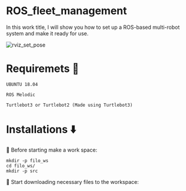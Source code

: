 # ROS_fleet_management
In this work title, I will show you how to set up a ROS-based multi-robot system and make it ready for use.

![rviz_set_pose](https://user-images.githubusercontent.com/74008306/206080690-dccaba94-670b-4819-bfed-643c6b38a016.png)


# Requiremets :large_blue_diamond:
``` UBUNTU 18.04 ```

``` ROS Melodic ```

``` Turtlebot3 or Turtlebot2 (Made using Turtlebot3) ```

# Installations :arrow_down:
:small_red_triangle_down: Before starting make a work space:

```` 
mkdir -p filo_ws
cd filo_ws/
mkdir -p src
````
:small_red_triangle_down: Start downloading necessary files to the workspace:

````

````
